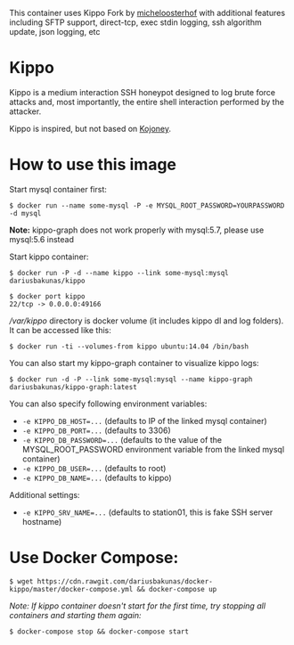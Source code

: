 
This container uses Kippo Fork by [micheloosterhof](https://github.com/micheloosterhof/kippo) with additional features including SFTP support, direct-tcp, exec stdin logging, ssh algorithm update, json logging, etc

# Kippo

Kippo is a medium interaction SSH honeypot designed to log brute force attacks and, most importantly, the entire shell interaction performed by the attacker.

Kippo is inspired, but not based on [Kojoney](http://kojoney.sourceforge.net/).

# How to use this image

Start mysql container first:

	$ docker run --name some-mysql -P -e MYSQL_ROOT_PASSWORD=YOURPASSWORD -d mysql

**Note:** kippo-graph does not work properly with mysql:5.7, please use mysql:5.6 instead

Start kippo container:

	$ docker run -P -d --name kippo --link some-mysql:mysql dariusbakunas/kippo

	$ docker port kippo
	22/tcp -> 0.0.0.0:49166

*/var/kippo* directory is docker volume (it includes kippo dl and log folders). It can be accessed like this:

	$ docker run -ti --volumes-from kippo ubuntu:14.04 /bin/bash
	
You can also start my kippo-graph container to visualize kippo logs:
	
	$ docker run -d -P --link some-mysql:mysql --name kippo-graph dariusbakunas/kippo-graph:latest
	
You can also specify following environment variables:  

* `-e KIPPO_DB_HOST=...` (defaults to IP of the linked mysql container)
* `-e KIPPO_DB_PORT=...` (defaults to 3306)
* `-e KIPPO_DB_PASSWORD=...` (defaults to the value of the MYSQL_ROOT_PASSWORD environment variable from the linked mysql container)
* `-e KIPPO_DB_USER=...` (defaults to root)
* `-e KIPPO_DB_NAME=...` (defaults to kippo)

Additional settings:

* `-e KIPPO_SRV_NAME=...` (defaults to station01, this is fake SSH server hostname)	

# Use Docker Compose:

	$ wget https://cdn.rawgit.com/dariusbakunas/docker-kippo/master/docker-compose.yml && docker-compose up

*Note: If kippo container doesn't start for the first time, try stopping all containers and starting them again:*

	$ docker-compose stop && docker-compose start
